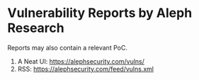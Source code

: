 # Vulnerability Reports by Aleph Research #

Reports may also contain a relevant PoC.

1. A Neat UI: https://alephsecurity.com/vulns/
2. RSS: https://alephsecurity.com/feed/vulns.xml

